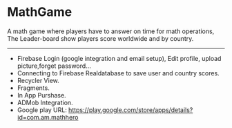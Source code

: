 # MathGame
A math game where players have to answer on time for math operations, The Leader-board show players score worldwide and by country.


-------
- Firebase Login (google integration  and email setup), Edit profile, upload picture,forget password...<br />
- Connecting to Firebase Realdatabase to save user and country scores.<br />
- Recycler View.<br />
- Fragments.<br />
- In App Purshase.<br />
- ADMob Integration.
- Google play URL: https://play.google.com/store/apps/details?id=com.am.mathhero

